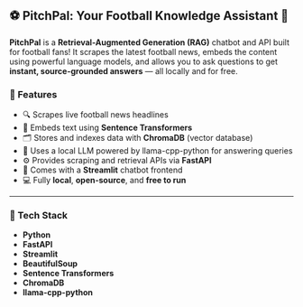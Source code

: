 ## ⚽ PitchPal: Your Football Knowledge Assistant 🤖

**PitchPal** is a **Retrieval-Augmented Generation (RAG)** chatbot and API built for football fans! It scrapes the latest football news, embeds the content using powerful language models, and allows you to ask questions to get **instant, source-grounded answers** — all locally and for free.


### 🚀 Features

* 🔍 Scrapes live football news headlines
* 🧠 Embeds text using **Sentence Transformers**
* 🗂️ Stores and indexes data with **ChromaDB** (vector database)
* 🤖 Uses a local LLM powered by llama-cpp-python for answering queries
* ⚙️ Provides scraping and retrieval APIs via **FastAPI**
* 💬 Comes with a **Streamlit** chatbot frontend
* 💻 Fully **local**, **open-source**, and **free to run**

---

### 🧰 Tech Stack

* **Python**
* **FastAPI**
* **Streamlit**
* **BeautifulSoup**
* **Sentence Transformers**
* **ChromaDB**
* **llama-cpp-python**
